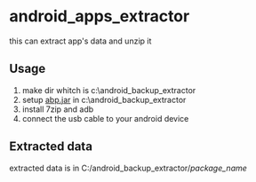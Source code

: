 # android_apps_extractor
this can extract app's data and unzip it
## Usage
1. make dir whitch is c:\android_backup_extractor
2. setup [abp.jar](https://sourceforge.net/projects/android-backup-processor/files/abp.jar/download) in c:\android_backup_extractor
3. install 7zip and adb
4. connect the usb cable to your android device
## Extracted data
extracted data is in C:/android_backup_extractor/*package_name*
